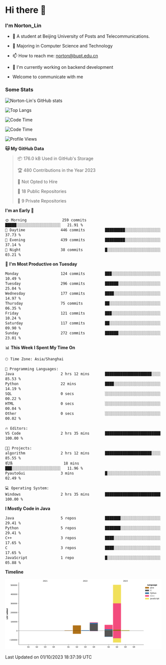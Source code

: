 
# Hi there 👋

### I'm Norton_Lin
- 🏫 A student at Beijing University of Posts and Telecommunications.
- 🌱 Majoring in Computer Science and Technology
- 📫 How to reach me: norton@bupt.edu.cn
- 🌱 I'm currently working on backend development

- Welcome to communicate with me

### Some Stats
![Norton-Lin's GitHub stats](https://github-readme-stats.vercel.app/api?username=Norton-Lin&count_private=true&show_icons=true&theme=radical)

![Top Langs](https://github-readme-stats.vercel.app/api/top-langs/?username=Norton-Lin&langs_count=10&layout=compact)

![Code Time](https://github-readme-stats.vercel.app/api/wakatime?username=Norton_Lin)

<!--START_SECTION:waka-->
![Code Time](http://img.shields.io/badge/Code%20Time-337%20hrs%2040%20mins-blue)

![Profile Views](http://img.shields.io/badge/Profile%20Views-28-blue)

**🐱 My GitHub Data** 

> 📦 176.0 kB Used in GitHub's Storage 
 > 
> 🏆 480 Contributions in the Year 2023
 > 
> 🚫 Not Opted to Hire
 > 
> 📜 18 Public Repositories 
 > 
> 🔑 9 Private Repositories 
 > 
**I'm an Early 🐤** 

```text
🌞 Morning                259 commits         █████░░░░░░░░░░░░░░░░░░░░   21.91 % 
🌆 Daytime                446 commits         █████████░░░░░░░░░░░░░░░░   37.73 % 
🌃 Evening                439 commits         █████████░░░░░░░░░░░░░░░░   37.14 % 
🌙 Night                  38 commits          █░░░░░░░░░░░░░░░░░░░░░░░░   03.21 % 
```
📅 **I'm Most Productive on Tuesday** 

```text
Monday                   124 commits         ███░░░░░░░░░░░░░░░░░░░░░░   10.49 % 
Tuesday                  296 commits         ██████░░░░░░░░░░░░░░░░░░░   25.04 % 
Wednesday                177 commits         ████░░░░░░░░░░░░░░░░░░░░░   14.97 % 
Thursday                 75 commits          ██░░░░░░░░░░░░░░░░░░░░░░░   06.35 % 
Friday                   121 commits         ███░░░░░░░░░░░░░░░░░░░░░░   10.24 % 
Saturday                 117 commits         ██░░░░░░░░░░░░░░░░░░░░░░░   09.90 % 
Sunday                   272 commits         ██████░░░░░░░░░░░░░░░░░░░   23.01 % 
```


📊 **This Week I Spent My Time On** 

```text
🕑︎ Time Zone: Asia/Shanghai

💬 Programming Languages: 
Java                     2 hrs 12 mins       █████████████████████░░░░   85.53 % 
Python                   22 mins             ████░░░░░░░░░░░░░░░░░░░░░   14.19 % 
SQL                      0 secs              ░░░░░░░░░░░░░░░░░░░░░░░░░   00.22 % 
HTML                     0 secs              ░░░░░░░░░░░░░░░░░░░░░░░░░   00.04 % 
Other                    0 secs              ░░░░░░░░░░░░░░░░░░░░░░░░░   00.02 % 

🔥 Editors: 
VS Code                  2 hrs 35 mins       █████████████████████████   100.00 % 

🐱‍💻 Projects: 
algorithm                2 hrs 12 mins       █████████████████████░░░░   85.55 % 
机场                       18 mins             ███░░░░░░░░░░░░░░░░░░░░░░   11.96 % 
PyautoGui                3 mins              █░░░░░░░░░░░░░░░░░░░░░░░░   02.49 % 

💻 Operating System: 
Windows                  2 hrs 35 mins       █████████████████████████   100.00 % 
```

**I Mostly Code in Java** 

```text
Java                     5 repos             ███████░░░░░░░░░░░░░░░░░░   29.41 % 
Python                   5 repos             ███████░░░░░░░░░░░░░░░░░░   29.41 % 
C++                      3 repos             ████░░░░░░░░░░░░░░░░░░░░░   17.65 % 
C                        3 repos             ████░░░░░░░░░░░░░░░░░░░░░   17.65 % 
JavaScript               1 repo              █░░░░░░░░░░░░░░░░░░░░░░░░   05.88 % 
```



**Timeline**

![Lines of Code chart](https://raw.githubusercontent.com/Norton-Lin/Norton-Lin/main/assets/bar_graph.png)


 Last Updated on 01/10/2023 18:37:39 UTC
<!--END_SECTION:waka-->
